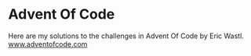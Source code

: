 # Advent Of Code
Here are my solutions to the challenges in Advent Of Code by Eric Wastl.
www.adventofcode.com